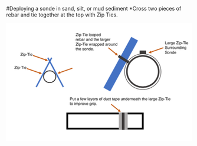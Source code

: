 
#Deploying a sonde in sand, silt, or mud sediment
*Cross two pieces of rebar and tie together at the top with Zip Ties.


![alt text](https://github.com/TheWaterTeam/case_design/raw/master/rebar%20sonde%20deployment.png "Sonde Deployment Diagram")
